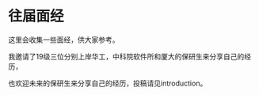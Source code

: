 # 往届面经

这里会收集一些面经，供大家参考。

我邀请了19级三位分别上岸华工，中科院软件所和厦大的保研生来分享自己的经历，

也欢迎未来的保研生来分享自己的经历，投稿请见introduction。
